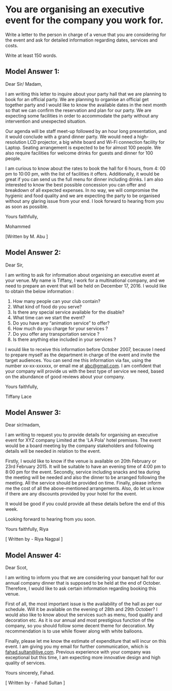 # You are organising an executive event for the company you work for.
 
Write a letter to the person in charge of a venue that you are considering for the event and ask for detailed information regarding dates, services and costs.

Write at least 150 words.

## Model Answer 1:

Dear Sir/ Madam,

I am writing this letter to inquire about your party hall that we are planning to book for an official party. We are planning to organise an official get together party and I would like to know the available dates in the next month so that we can confirm the reservation and plan for our party. We are expecting some facilities in order to accommodate the party without any intervention and unexpected situation.

Our agenda will be staff meet-up followed by an hour long presentation, and it would conclude with a grand dinner party. We would need a high-resolution LCD projector, a big white board and Wi-Fi connection facility for Laptop. Seating arrangement is expected to be for almost 100 people. We also require facilities for welcome drinks for guests and dinner for 100 people.

I am curious to know about the rates to book the hall for 6 hours, from 4: 00 pm to 10:00 pm, with the list of facilities it offers. Additionally, it would be great if you can send us the full menu for dinner including drinks. I am also interested to know the best possible concession you can offer and breakdown of all expected expenses. In no way, we will compromise the hygienic and food quality and we are expecting the party to be organised without any glaring issue from your end.
I look forward to hearing from you as soon as possible.

Yours faithfully,

Mohammed

[Written by M. Abu ]

## Model Answer 2:

Dear Sir,

I am writing to ask for information about organising an executive event at your venue. My name is Tiffany, I work for a multinational company, and we need to prepare an event that will be held on December 17, 2016. I would like to obtain the below information :
1. How many people can your club contain?
2. What kind of food do you serve?
3. Is there any special service available for the disable?
4. What time can we start the event?
5. Do you have any “animation service” to offer?
6. How much do you charge for your services ?
7. Do you offer any transportation service ?
8. Is there anything else included in your services ?

I would like to receive this information before October 2007, because I need to prepare myself as the department in charge of the event and invite the target audiences. You can send me this information via fax, using the number xx-xx-xxxxxx, or email me at abc@gmail.com. I am confident that your company will provide us with the best type of service we need, based on the abundance of good reviews about your company.

Yours faithfully,

Tiffany Lace

## Model Answer 3:

Dear sir/madam,

I am writing to request you to provide details for organising an executive event for XYZ company Limited at the 'LA Pola' hotel premises. The event would be a board meeting by the company stakeholders and following details will be needed in relation to the event.

Firstly, I would like to know if the venue is available on 20th February or 23rd February 2015. It will be suitable to have an evening time of 4:00 pm to 8:00 pm for the event. Secondly, service including snacks and tea during the meeting will be needed and also the dinner to be arranged following the meeting. All the service should be provided on time. Finally, please inform me the cost of all the above-mentioned arrangements. Also, do let us know if there are any discounts provided by your hotel for the event.

It would be good if you could provide all these details before the end of this week.

Looking forward to hearing from you soon.

Yours faithfully,
Riya

[ Written by - Riya Nagpal ]


 
## Model Answer 4:

Dear Scot,
 
I am writing to inform you that we are considering your banquet hall for our annual company dinner that is supposed to be held at the end of October. Therefore, I would like to ask certain information regarding booking this venue.

First of all, the most important issue is the availability of the hall as per our schedule. Will it be available on the evening of 28th and 29th October? I would also like to know about the services such as menu, food quality and decoration etc. As it is our annual and most prestigious function of the company, so you should follow some decent theme for decoration. My recommendation is to use while flower along with white balloons.

Finally, please let me know the estimate of expenditure that will incur on this event. I am giving you my email for further communication, which is fahad.sultan@live.com. Previous experience with your company was exceptional but this time, I am expecting more innovative design and high quality of services.

Yours sincerely,
Fahad.

[ Written by - Fahad Sultan ]